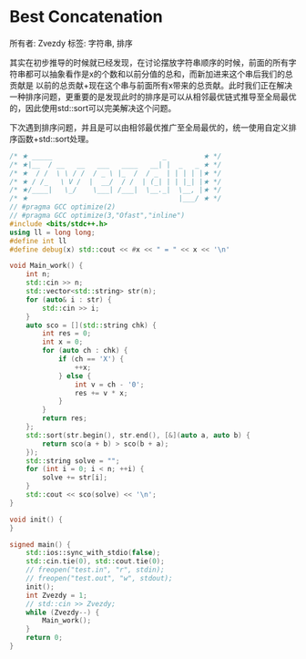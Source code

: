 # Best Concatenation

所有者: Zvezdy
标签: 字符串, 排序

其实在初步推导的时候就已经发现，在讨论摆放字符串顺序的时候，前面的所有字符串都可以抽象看作是x的个数和以前分值的总和，而新加进来这个串后我们的总贡献是 以前的总贡献+现在这个串与前面所有x带来的总贡献。此时我们正在解决一种排序问题，更重要的是发现此时的排序是可以从相邻最优链式推导至全局最优的，因此使用std::sort可以完美解决这个问题。

下次遇到排序问题，并且是可以由相邻最优推广至全局最优的，统一使用自定义排序函数+std::sort处理。

```cpp
/* ★ _____                           _         ★ */
/* ★|__  / __   __   ___   ____   __| |  _   _ ★ */
/* ★  / /  \ \ / /  / _ \ |_  /  / _  | | | | |★ */
/* ★ / /_   \ V /  |  __/  / /  | (_| | | |_| |★ */
/* ★/____|   \_/    \___| /___|  \__._|  \__, |★ */
/* ★                                     |___/ ★ */
// #pragma GCC optimize(2)
// #pragma GCC optimize(3,"Ofast","inline")
#include <bits/stdc++.h>
using ll = long long;
#define int ll
#define debug(x) std::cout << #x << " = " << x << '\n'

void Main_work() {
    int n;
    std::cin >> n;
    std::vector<std::string> str(n);
    for (auto& i : str) {
        std::cin >> i;
    }
    auto sco = [](std::string chk) {
        int res = 0;
        int x = 0;
        for (auto ch : chk) {
            if (ch == 'X') {
                ++x;
            } else {
                int v = ch - '0';
                res += v * x;
            }
        }
        return res;
    };
    std::sort(str.begin(), str.end(), [&](auto a, auto b) {
        return sco(a + b) > sco(b + a);
    });
    std::string solve = "";
    for (int i = 0; i < n; ++i) {
        solve += str[i];
    }
    std::cout << sco(solve) << '\n';
}

void init() {
}

signed main() {
    std::ios::sync_with_stdio(false);
    std::cin.tie(0), std::cout.tie(0);
    // freopen("test.in", "r", stdin);
    // freopen("test.out", "w", stdout);
    init();
    int Zvezdy = 1;
    // std::cin >> Zvezdy;
    while (Zvezdy--) {
        Main_work();
    }
    return 0;
}
```